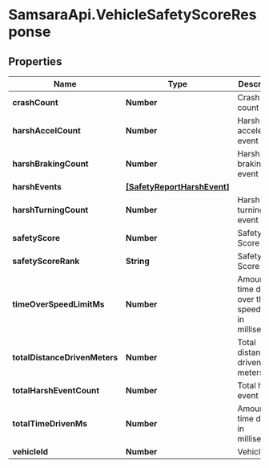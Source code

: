# SamsaraApi.VehicleSafetyScoreResponse

## Properties
Name | Type | Description | Notes
------------ | ------------- | ------------- | -------------
**crashCount** | **Number** | Crash event count | [optional] 
**harshAccelCount** | **Number** | Harsh acceleration event count | [optional] 
**harshBrakingCount** | **Number** | Harsh braking event count | [optional] 
**harshEvents** | [**[SafetyReportHarshEvent]**](SafetyReportHarshEvent.md) |  | [optional] 
**harshTurningCount** | **Number** | Harsh turning event count | [optional] 
**safetyScore** | **Number** | Safety Score | [optional] 
**safetyScoreRank** | **String** | Safety Score Rank | [optional] 
**timeOverSpeedLimitMs** | **Number** | Amount of time driven over the speed limit in milliseconds | [optional] 
**totalDistanceDrivenMeters** | **Number** | Total distance driven in meters | [optional] 
**totalHarshEventCount** | **Number** | Total harsh event count | [optional] 
**totalTimeDrivenMs** | **Number** | Amount of time driven in milliseconds | [optional] 
**vehicleId** | **Number** | Vehicle ID | [optional] 


